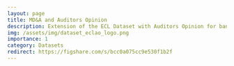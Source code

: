```yaml
---
layout: page
title: MD&A and Auditors Opinion
description: Extension of the ECL Dataset with Auditors Opinion for bankruptcy prediction
img: /assets/img/dataset_eclao_logo.png
importance: 1
category: Datasets
redirect: https://figshare.com/s/bcc0a075cc9e530f1b2f
---
```

